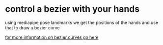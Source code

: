 # control a bezier with your hands

using mediapipe pose landmarks we get the positions of the hands and use that to draw a bezier curve

[for more information on bezier curves go here](https://p5js.org/reference/#/p5/bezier)
